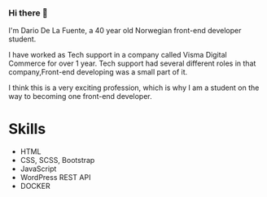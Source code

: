 ### Hi there 👋

I'm Dario De La Fuente, a 40 year old Norwegian front-end developer student.

I have worked as Tech support in a company called Visma Digital Commerce for over 1 year. Tech support had several different roles in that company,Front-end developing was a small part of it.

I think this is a very exciting profession, which is why I am a student on the way to becoming one front-end developer.

# Skills
-   HTML
-   CSS, SCSS, Bootstrap
-   JavaScript
-   WordPress REST API
-   DOCKER





<!--
**DarioDeLaFuente/DarioDeLaFuente** is a ✨ _special_ ✨ repository because its `README.md` (this file) appears on your GitHub profile.

Here are some ideas to get you started:

- 🔭 I’m currently working on ...
- 🌱 I’m currently learning ...
- 👯 I’m looking to collaborate on ...
- 🤔 I’m looking for help with ...
- 💬 Ask me about ...
- 📫 How to reach me: ...
- 😄 Pronouns: ...
- ⚡ Fun fact: ...
-->

